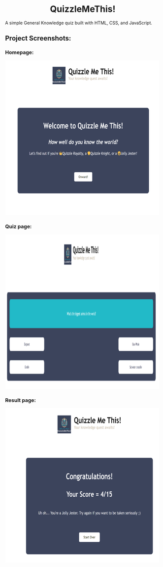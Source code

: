 <h1 align="center" id="title">QuizzleMeThis!</h1>

<p id="description">A simple General Knowledge quiz built with HTML, CSS, and JavaScript.</p>

<h2>Project Screenshots:</h2>

<h3>Homepage:</h3>
<img src="https://github.com/bondress/QuizzleMeThis/blob/main/images/screenshots/qmt-homepage.png" alt="project-screenshot" width="500px" height="500px/">

<h3>Quiz page:</h3>
<img src="https://github.com/bondress/QuizzleMeThis/blob/main/images/screenshots/qmt-quiz.png" alt="project-screenshot" width="500px" height="500px/">

<h3>Result page:</h3>
<img src="https://github.com/bondress/QuizzleMeThis/blob/main/images/screenshots/qmt-result.png" alt="project-screenshot" width="500px" height="500px/">

